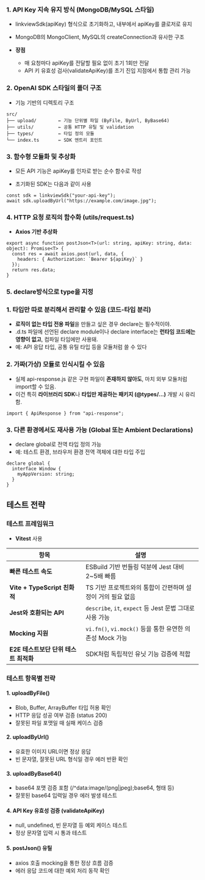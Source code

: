 ### 1. API Key 지속 유지 방식 (MongoDB/MySQL 스타일)

- linkviewSdk(apiKey) 형식으로 초기화하고, 내부에서 apiKey를 클로저로 유지
    
- MongoDB의 MongoClient, MySQL의 createConnection과 유사한 구조
    
- **장점**
    
    - 매 요청마다 apiKey를 전달할 필요 없이 초기 1회만 전달
    - API 키 유효성 검사(validateApiKey)를 초기 진입 지점에서 통합 관리 가능
###  2. OpenAI SDK 스타일의 폴더 구조

- 기능 기반의 디렉토리 구조

```
src/
├── upload/        ← 기능 단위별 파일 (ByFile, ByUrl, ByBase64)
├── utils/         ← 공통 HTTP 유틸 및 validation
├── types/         ← 타입 정의 모듈
└── index.ts       ← SDK 엔트리 포인트
```

###  3. 함수형 모듈화 및 추상화

- 모든 API 기능은 apiKey를 인자로 받는 순수 함수로 작성
    
- 초기화된 SDK는 다음과 같이 사용
```
const sdk = linkviewSdk("your-api-key");
await sdk.uploadByUrl("https://example.com/image.jpg");
```

### **4. HTTP 요청 로직의 함수화 (utils/request.ts)**

- **Axios 기반 추상화**
```
export async function postJson<T>(url: string, apiKey: string, data: object): Promise<T> {
  const res = await axios.post(url, data, {
    headers: { Authorization: `Bearer ${apiKey}` }
  });
  return res.data;
}
```

### 5. declare방식으로 type을 지정

  

### **1️. 타입만 따로 분리해서 관리할 수 있음 (코드-타입 분리)**

- **로직이 없는 타입 전용 파일**을 만들고 싶은 경우 declare는 필수적이야.
- .d.ts 파일에 선언된 declare module이나 declare interface는 **런타임 코드에는 영향이 없고**, 컴파일 타임에만 사용돼.
- 예: API 응답 타입, 공통 유틸 타입 등을 모듈처럼 쓸 수 있다

### **2️. 가짜(가상) 모듈로 인식시킬 수 있음**

- 실제 api-response.js 같은 구현 파일이 **존재하지 않아도**, 마치 외부 모듈처럼 import할 수 있음.
- 이건 특히 **라이브러리 SDK**나 **타입만 제공하는 패키지 (@types/…)** 개발 시 유리함.

```
import { ApiResponse } from "api-response";
```

### **3️. 다른 환경에서도 재사용 가능 (Global 또는 Ambient Declarations)**

- declare global로 전역 타입 정의 가능
- 예: 테스트 환경, 브라우저 환경 전역 객체에 대한 타입 주입

```
declare global {
  interface Window {
    myAppVersion: string;
  }
}
```

## **테스트 전략**

###  테스트 프레임워크

- **Vitest** 사용

| **항목**                          | **설명**                                                                 |
|----------------------------------|--------------------------------------------------------------------------|
| **빠른 테스트 속도**             | ESBuild 기반 번들링 덕분에 Jest 대비 2~5배 빠름                         |
| **Vite + TypeScript 친화적**     | TS 기반 프로젝트와의 통합이 간편하며 설정이 거의 필요 없음              |
| **Jest와 호환되는 API**          | `describe`, `it`, `expect` 등 Jest 문법 그대로 사용 가능                 |
| **Mocking 지원**                 | `vi.fn()`, `vi.mock()` 등을 통한 유연한 의존성 Mock 가능                 |
| **E2E 테스트보단 단위 테스트 최적화** | SDK처럼 독립적인 유닛 기능 검증에 적합                                    |

### **테스트 항목별 전략**

#### **1.** **uploadByFile()**

- Blob, Buffer, ArrayBuffer 타입 허용 확인
- HTTP 응답 성공 여부 검증 (status 200)
- 잘못된 파일 포맷일 때 실패 케이스 검증
    
#### **2.**  **uploadByUrl()**

- 유효한 이미지 URL이면 정상 응답
- 빈 문자열, 잘못된 URL 형식일 경우 에러 반환 확인
    
#### **3.** **uploadByBase64()**

- base64 포맷 검증 포함 (/^data:image\/(png|jpeg);base64, 형태 등)
- 잘못된 base64 입력일 경우 에러 발생 테스트
    

#### **4. API Key 유효성 검증 (validateApiKey)**

- null, undefined, 빈 문자열 등 예외 케이스 테스트
- 정상 문자열 입력 시 통과 테스트
#### **5.** **postJson() 유틸**

- axios 호출 mocking을 통한 정상 흐름 검증
- 에러 응답 코드에 대한 예외 처리 동작 확인